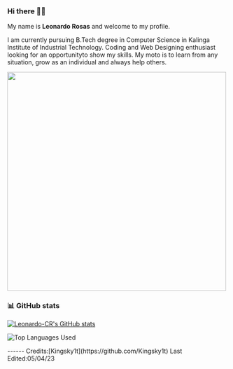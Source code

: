 ### Hi there 👋🎉

My name is **Leonardo Rosas** and welcome to my profile.

I am currently pursuing B.Tech degree in Computer Science in Kalinga Institute of Industrial Technology. Coding and Web Designing enthusiast looking for an opportunityto show my skills. My moto is to learn from any situation, grow as an individual and always help others.

<img src="https://media.giphy.com/media/L8K62iTDkzGX6/giphy.gif" width="500" />
  


### :bar_chart: GitHub stats

[![Leonardo-CR's GitHub stats](https://github-readme-stats.vercel.app/api?username=Leonardo-CR&count_private=true&show_icons=true&theme=dark)](https://github.com/anuraghazra/github-readme-stats)

![Top Languages Used](https://github-readme-stats.vercel.app/api/top-langs/?username=Leonardo-CR&show_icons=true&theme=dark)

 
</div>
------
Credits:[Kingsky1t](https://github.com/Kingsky1t)
Last Edited:05/04/23
